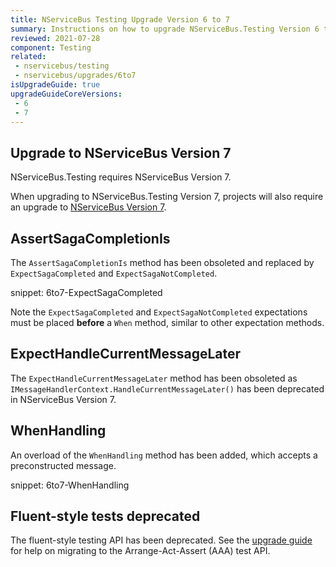 ```yaml
---
title: NServiceBus Testing Upgrade Version 6 to 7
summary: Instructions on how to upgrade NServiceBus.Testing Version 6 to 7.
reviewed: 2021-07-28
component: Testing
related:
 - nservicebus/testing
 - nservicebus/upgrades/6to7
isUpgradeGuide: true
upgradeGuideCoreVersions:
 - 6
 - 7
---
```


## Upgrade to NServiceBus Version 7

NServiceBus.Testing requires NServiceBus Version 7.

When upgrading to NServiceBus.Testing Version 7, projects will also require an upgrade to [NServiceBus Version 7](/nservicebus/upgrades/6to7/).

## AssertSagaCompletionIs

The `AssertSagaCompletionIs` method has been obsoleted and replaced by `ExpectSagaCompleted` and `ExpectSagaNotCompleted`.

snippet: 6to7-ExpectSagaCompleted

Note the `ExpectSagaCompleted` and `ExpectSagaNotCompleted` expectations must be placed **before** a `When` method, similar to other expectation methods.

## ExpectHandleCurrentMessageLater

The `ExpectHandleCurrentMessageLater` method has been obsoleted as `IMessageHandlerContext.HandleCurrentMessageLater()` has been deprecated in NServiceBus Version 7.

## WhenHandling

An overload of the `WhenHandling` method has been added, which accepts a preconstructed message.

snippet: 6to7-WhenHandling

## Fluent-style tests deprecated

The fluent-style testing API has been deprecated. See the [upgrade guide](/nservicebus/upgrades/testing-7to8.md) for help on migrating to the Arrange-Act-Assert (AAA) test API.
